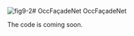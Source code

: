 ![fig9-2](https://github.com/yueyisui/OcclusionNet/assets/64672040/d9184611-e813-4b86-be7c-db39f4e6249b)# OccFaçadeNet
OccFaçadeNet 

The code is coming soon.
